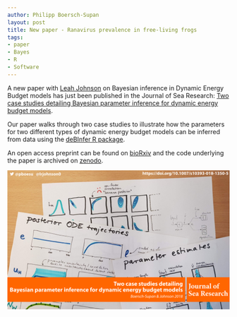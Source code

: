 ```yaml
---
author: Philipp Boersch-Supan
layout: post
title: New paper - Ranavirus prevalence in free-living frogs
tags:
- paper
- Bayes
- R
- Software
---
```


A new paper with [Leah Johnson](http://leah.johnson-gramacy.com) on Bayesian inference in Dynamic Energy Budget models has just been published in the Journal of Sea Research: [Two case studies detailing Bayesian parameter inference for dynamic energy budget models](https://doi.org/10.1016/j.seares.2018.07.014). 

Our paper walks through two case studies to illustrate how the parameters for two different types of dynamic energy budget models can be inferred from data using the [deBInfer R package](https://cran.r-project.org/web/packages/deBInfer/).

An open access preprint can be found on [bioRxiv](https://doi.org/10.1101/259705) and the code underlying the paper is archived on [zenodo](https://doi.org/10.5281/zenodo.1298407).

<img class="img-wide" src="/public/images/deb_bayes_paper_cover.png" alt="graphical summary">  
